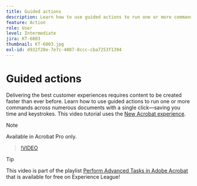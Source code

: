 ```yaml
---
title: Guided actions
description: Learn how to use guided actions to run one or more commands across numerous documents with a single click
feature: Action
role: User
level: Intermediate
jira: KT-6803
thumbnail: KT-6803.jpg
exl-id: d932f20e-7e7c-4087-8ccc-cba7253f1394
---
```

# Guided actions

Delivering the best customer experiences requires content to be created faster than ever before. Learn how to use guided actions to run one or more commands across numerous documents with a single click—saving you time and keystrokes. This video tutorial uses the [New Acrobat experience](../getting-started/new-workspace.md).

>[!NOTE]
>
>Available in Acrobat Pro only.

>[!VIDEO](https://video.tv.adobe.com/v/3433138?quality=12&learn=on&hidetitle=true)

>[!TIP]
>
>This video is part of the playlist [Perform Advanced Tasks in Adobe Acrobat](https://experienceleague.adobe.com/en/playlists/acrobat-peform-advanced-tasks) that is available for free on Experience League!
